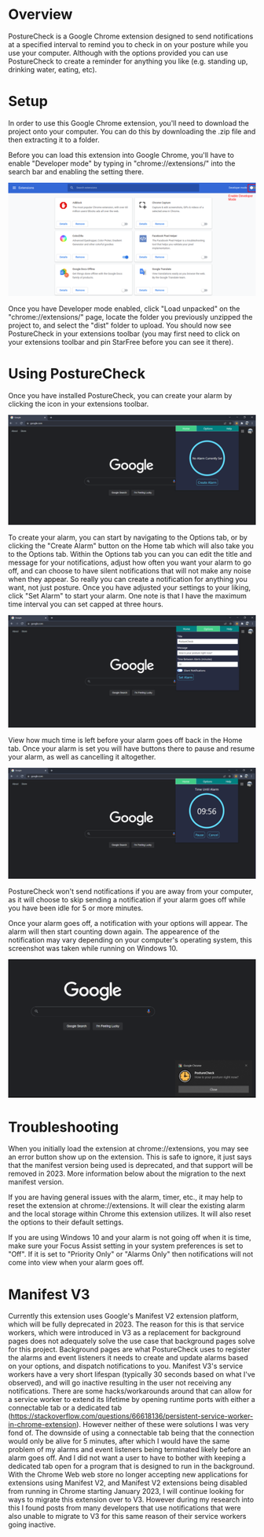 # Overview

PostureCheck is a Google Chrome extension designed to send notifications at a specified interval to remind you to check in on your posture while you use your computer. Although with the options provided you can use PostureCheck to create a reminder for anything you like (e.g. standing up, drinking water, eating, etc).

# Setup

In order to use this Google Chrome extension, you'll need to download the project onto your computer. You can do this by downloading the .zip file and then extracting it to a folder.

Before you can load this extension into Google Chrome, you'll have to enable "Developer mode" by typing in "chrome://extensions/" into the search bar and enabling the setting there.

![Enable Developer Mode](images/chrome_extension_devmode_diagram.png)

Once you have Developer mode enabled, click "Load unpacked" on the "chrome://extensions/" page, locate the folder you previously unzipped the project to, and select the "dist" folder to upload. You should now see PostureCheck in your extensions toolbar (you may first need to click on your extensions toolbar and pin StarFree before you can see it there).

# Using PostureCheck

Once you have installed PostureCheck, you can create your alarm by clicking the icon in your extensions toolbar.

![Home Page](images/homepage.png)

To create your alarm, you can start by navigating to the Options tab, or by clicking the "Create Alarm" button on the Home tab which will also take you to the Options tab. Within the Options tab
you can you can edit the title and message for your notifications, adjust how often you want your alarm to go off, and can choose to have silent notifications that will not make any noise when they appear. So really you can create a notification for anything you want, not just posture.
Once you have adjusted your settings to your liking, click "Set Alarm" to start your alarm. One note is that I have the maximum time interval you can set capped at three hours.

![Options Page](images/options.png)

View how much time is left before your alarm goes off back in the Home tab. Once your alarm is set you will have buttons there to pause and resume your alarm, as well as cancelling it altogether.

![Options Page](images/activealarm.png)

PostureCheck won't send notifications if you are away from your computer, as it will choose to skip sending a notification if your alarm goes off while you have been idle for 5 or more minutes.

Once your alarm goes off, a notification with your options will appear. The alarm will then start counting down again. The appearence of the notification may vary depending on your computer's operating system, this screenshot was taken while running on Windows 10.

![Notification](images/notification.png)

# Troubleshooting

When you initially load the extension at chrome://extensions, you may see an error button show up on the extension. This is safe to ignore, it just says that the manifest version being used is deprecated, and that support will be removed in 2023. More information below about the migration to the next manifest version.

If you are having general issues with the alarm, timer, etc., it may help to reset the extension at chrome://extensions. It will clear the existing alarm and the local storage within Chrome this extension utilizes. It will also reset the options to their default settings.

If you are using Windows 10 and your alarm is not going off when it is time, make sure your Focus Assist setting in your system preferences is set to "Off". If it is set to "Priority Only" or "Alarms Only" then notifications will not come into view when your alarm goes off.

# Manifest V3

Currently this extension uses Google's Manifest V2 extension platform, which will be fully deprecated in 2023. The reason for this is that service workers, which were introduced in V3 as a replacement for background pages does not adequately solve the use case that background pages solve for this project. Background pages are what PostureCheck uses to register the alarms and event listeners it needs to create and update alarms based on your options, and dispatch notifications to you. Manifest V3's service workers have a very short lifespan (typically 30 seconds based on what I've observed), and will go inactive resulting in the user not receiving any notifications. There are some hacks/workarounds around that can allow for a service worker to extend its lifetime by opening runtime ports with either a connectable tab or a dedicated tab (https://stackoverflow.com/questions/66618136/persistent-service-worker-in-chrome-extension). However neither of these were solutions I was very fond of. The downside of using a connectable tab being that the connection would only be alive for 5 minutes, after which I would have the same problem of my alarms and event listeners being terminated likely before an alarm goes off. And I did not want a user to have to bother with keeping a dedicated tab open for a program that is designed to run in the background.
With the Chrome Web web store no longer accepting new applications for extensions using Manifest V2, and Manifest V2 extensions being disabled from running in Chrome starting January 2023, I will continue looking for ways to migrate this extension over to V3. However during my research into this I found posts from many developers that use notifications that were also unable to migrate to V3 for this same reason of their service workers going inactive.
